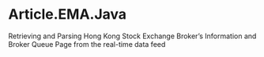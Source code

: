 # Article.EMA.Java
Retrieving and Parsing Hong Kong Stock Exchange Broker’s Information and Broker Queue Page from the real-time data feed

